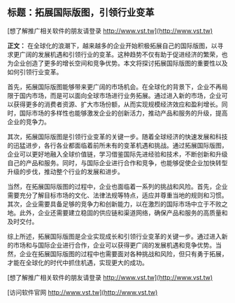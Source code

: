 ## **标题：拓展国际版图，引领行业变革**

[想了解推广相关软件的朋友请登录 http://www.vst.tw](http://www.vst.tw)

**正文：**
在全球化的浪潮下，越来越多的企业开始积极拓展自己的国际版图，以寻求更广阔的发展机遇和引领行业的变革。这种趋势不仅有助于促进经济的繁荣，也为企业创造了更多的增长空间和竞争优势。本文将探讨拓展国际版图的重要性以及如何引领行业变革。

首先，拓展国际版图能够带来更广阔的市场机会。在全球化的背景下，企业不再局限于国内市场，而是可以面向全球市场进行业务拓展。通过进入新的市场，企业可以获得更多的消费者资源、扩大市场份额，从而实现规模经济效应和盈利增长。同时，国际市场的多样性也能够激发企业的创新活力，推动产品和服务的升级，提高企业的竞争力。

其次，拓展国际版图是引领行业变革的关键一步。随着全球经济的快速发展和科技的迅猛进步，各行各业都面临着前所未有的变革机遇和挑战。通过拓展国际版图，企业可以更好地融入全球价值链，学习借鉴国际先进经验和技术，不断创新和升级自己的产品和服务。同时，与国际企业进行合作和竞争，也能够促使企业加快转型升级的步伐，推动整个行业的发展和进步。

当然，在拓展国际版图的过程中，企业也面临着一系列的挑战和风险。首先，企业需要充分了解目标市场的文化、法律法规等特点，适应并尊重当地的规则和习惯。其次，企业需要具备足够的竞争力和创新能力，以在激烈的国际市场中立于不败之地。此外，企业还需要建立稳固的供应链和渠道网络，确保产品和服务的高质量和及时交付。

综上所述，拓展国际版图是企业实现成长和引领行业变革的关键一步。通过进入新的市场和与国际企业进行合作，企业可以获得更广阔的发展机遇和竞争优势。当然，企业在拓展国际版图的过程中也需要面对各种挑战和风险，但只有勇于拓展，才能在全球化的时代中抓住机遇，实现更大的成功。

[想了解推广相关软件的朋友请登录 http://www.vst.tw](http://www.vst.tw)


[访问软件官网 http://www.vst.tw](http://www.vst.tw)
